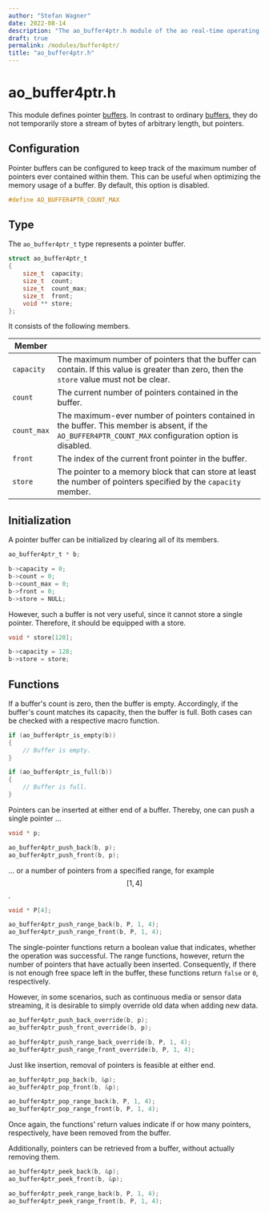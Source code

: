 ```yaml
---
author: "Stefan Wagner"
date: 2022-08-14
description: "The ao_buffer4ptr.h module of the ao real-time operating system."
draft: true
permalink: /modules/buffer4ptr/
title: "ao_buffer4ptr.h"
---
```


# ao_buffer4ptr.h

This module defines pointer [buffers](https://en.wikipedia.org/wiki/Data_buffer). In contrast to ordinary [buffers](buffer.md), they do not temporarily store a stream of bytes of arbitrary length, but pointers.

## Configuration

Pointer buffers can be configured to keep track of the maximum number of pointers ever contained within them. This can be useful when optimizing the memory usage of a buffer. By default, this option is disabled.

```c
#define AO_BUFFER4PTR_COUNT_MAX
```

## Type

The `ao_buffer4ptr_t` type represents a pointer buffer. 

```c
struct ao_buffer4ptr_t
{
    size_t  capacity;
    size_t  count;
    size_t  count_max;
    size_t  front;
    void ** store;
};
```

It consists of the following members.

| Member | |
|-|-|
| `capacity` | The maximum number of pointers that the buffer can contain. If this value is greater than zero, then the `store` value must not be clear. |
| `count` | The current number of pointers contained in the buffer. |
| `count_max` | The maximum-ever number of pointers contained in the buffer. This member is absent, if the `AO_BUFFER4PTR_COUNT_MAX` configuration option is disabled. |
| `front` | The index of the current front pointer in the buffer. |
| `store` | The pointer to a memory block that can store at least the number of pointers specified by the `capacity` member. |

## Initialization

A pointer buffer can be initialized by clearing all of its members. 

```c
ao_buffer4ptr_t * b;
```

```c
b->capacity = 0;
b->count = 0;
b->count_max = 0;
b->front = 0;
b->store = NULL;
```

However, such a buffer is not very useful, since it cannot store a single pointer. Therefore, it should be equipped with a store.

```c
void * store[128];
```

```c
b->capacity = 128;
b->store = store;
```

## Functions

If a buffer's count is zero, then the buffer is empty. Accordingly, if the buffer's count matches its capacity, then the buffer is full. Both cases can be checked with a respective macro function.

```c
if (ao_buffer4ptr_is_empty(b))
{
    // Buffer is empty.
}
```

```c
if (ao_buffer4ptr_is_full(b))
{
    // Buffer is full.
}
```

Pointers can be inserted at either end of a buffer. Thereby, one can push a single pointer ...

```c
void * p;
```

```c
ao_buffer4ptr_push_back(b, p);
ao_buffer4ptr_push_front(b, p);
```

... or a number of pointers from a specified range, for example $$[1, 4]$$.

```c
void * P[4];
```

```c
ao_buffer4ptr_push_range_back(b, P, 1, 4);
ao_buffer4ptr_push_range_front(b, P, 1, 4);
```

The single-pointer functions return a boolean value that indicates, whether the operation was successful. The range functions, however, return the number of pointers that have actually been inserted. Consequently, if there is not enough free space left in the buffer, these functions return `false` or `0`, respectively. 

However, in some scenarios, such as continuous media or sensor data streaming, it is desirable to simply override old data when adding new data.

```c
ao_buffer4ptr_push_back_override(b, p);
ao_buffer4ptr_push_front_override(b, p);
```

```c
ao_buffer4ptr_push_range_back_override(b, P, 1, 4);
ao_buffer4ptr_push_range_front_override(b, P, 1, 4);
```

Just like insertion, removal of pointers is feasible at either end.

```c
ao_buffer4ptr_pop_back(b, &p);
ao_buffer4ptr_pop_front(b, &p);
```

```c
ao_buffer4ptr_pop_range_back(b, P, 1, 4);
ao_buffer4ptr_pop_range_front(b, P, 1, 4);
```

Once again, the functions' return values indicate if or how many pointers, respectively, have been removed from the buffer.

Additionally, pointers can be retrieved from a buffer, without actually removing them.

```c
ao_buffer4ptr_peek_back(b, &p);
ao_buffer4ptr_peek_front(b, &p);
```

```c
ao_buffer4ptr_peek_range_back(b, P, 1, 4);
ao_buffer4ptr_peek_range_front(b, P, 1, 4);
```
